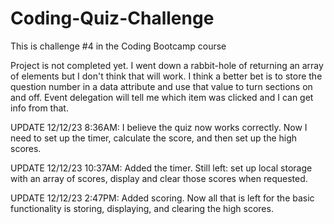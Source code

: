 # Coding-Quiz-Challenge
This is challenge #4 in the Coding Bootcamp course

Project is not completed yet. I went down a rabbit-hole of returning an array of elements but I don't think that will work. I think a better bet is to store the question number in a data attribute and use that value to turn sections on and off. Event delegation will tell me which item was clicked and I can get info from that.

UPDATE 12/12/23 8:36AM: I believe the quiz now works correctly. Now I need to set up the timer, calculate the score, and then set up the high scores.

UPDATE 12/12/23 10:37AM: Added the timer. Still left: set up local storage with an array of scores, display and clear those scores when requested.

UPDATE 12/12/23 2:47PM: Added scoring. Now all that is left for the basic functionality is storing, displaying, and clearing the high scores.
